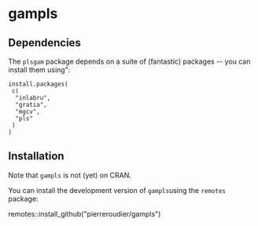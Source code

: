 # gampls

## Dependencies

The `plsgam` package depends on a suite of (fantastic) packages -- you can install them using":

```
install.packages(
 c(
  "inlabru",
  "gratia",
  "mgcv",
  "pls"
 )
)
```

## Installation

Note that `gampls` is not (yet) on CRAN.

You can install the development version of `gampls`using the `remotes` package:

remotes::install_github("pierreroudier/gampls")


